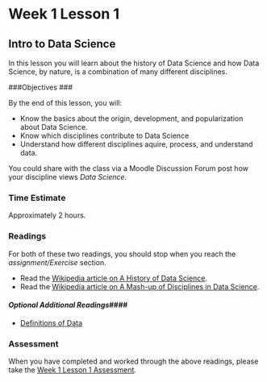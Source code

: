 # Week 1 Lesson 1 #
## Intro to Data Science ##

In this lesson you will learn about the history of Data Science and how Data Science, by nature, is a combination of many different disciplines.

###Objectives ###

By the end of this lesson, you will:

- Know the basics about the origin, development, and popularization about Data Science.
- Know which disciplines contribute to Data Science
- Understand how different disciplines aquire, process, and understand data.

You could share with the class via a Moodle Discussion Forum post how
your discipline views _Data Science_.

### Time Estimate ###

Approximately 2 hours.

### Readings ####
For both of these two readings, you should stop when you reach the _assignment/Exercise_ section.
- Read the [Wikipedia article on A History of Data Science](https://en.wikibooks.org/wiki/Data_Science:_An_Introduction/A_History_of_Data_Science).
- Read the [Wikipedia article on A Mash-up of Disciplines in Data Science](https://en.wikibooks.org/wiki/Data_Science:_An_Introduction/A_Mash-up_of_Disciplines).

#### *Optional Additional Readings*####
- [Definitions of Data](https://en.wikibooks.org/wiki/Data_Science:_An_Introduction/Definitions_of_Data)

### Assessment ###

When you have completed and worked through the above readings, please take the [Week 1 Lesson 1 Assessment][QL].

[QL]: https://learn.illinois.edu/mod/quiz/view.php?id=1629389



